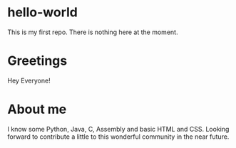 # hello-world
This is my first repo. There is nothing here at the moment.

# Greetings
Hey Everyone!

# About me
I know some Python, Java, C, Assembly and basic HTML and CSS.
Looking forward to contribute a little to this wonderful community in the near future.
